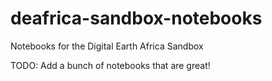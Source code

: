 # deafrica-sandbox-notebooks
Notebooks for the Digital Earth Africa Sandbox

TODO: Add a bunch of notebooks that are great!
